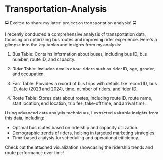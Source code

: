 # Transportation-Analysis
🚍 Excited to share my latest project on transportation analysis! 🚍

I recently conducted a comprehensive analysis of transportation data, focusing on optimizing bus routes and improving rider experience. Here's a glimpse into the key tables and insights from my analysis:

1. Bus Table: Contains information about buses, including bus ID, bus number, route ID, and capacity.

2. Rider Table: Includes details about riders such as rider ID, age, gender, and occupation.

3. Fact Table: Provides a record of bus trips with details like record ID, bus ID, date (2023 and 2024), time, number of riders, and rider ID.

4. Route Table: Stores data about routes, including route ID, route name, start location, end location, trip fee, take-off time, and arrival time.

Using advanced data analysis techniques, I extracted valuable insights from this data, including:
- Optimal bus routes based on ridership and capacity utilization.
- Demographic trends of riders, helping in targeted marketing strategies.
- Time-based analysis for scheduling and operational efficiency.

Check out the attached visualization showcasing the ridership trends and route performance over time!

